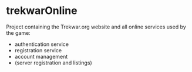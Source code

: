 trekwarOnline
=============
Project containing the Trekwar.org website and all online services used by the game:
- authentication service
- registration service
- account management
- (server registration and listings)
